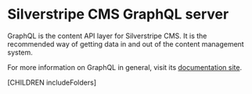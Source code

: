 # Silverstripe CMS GraphQL server

GraphQL is the content API layer for Silverstripe CMS. It is the
recommended way of getting data in and out of the content management
system.

For more information on GraphQL in general, visit its [documentation site](https://graphql.org).

[CHILDREN includeFolders]

